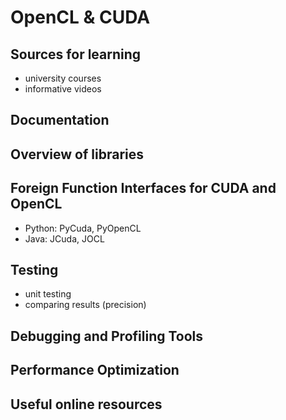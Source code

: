 # OpenCL & CUDA


## Sources for learning
 * university courses
 * informative videos

## Documentation


## Overview of libraries


## Foreign Function Interfaces for CUDA and OpenCL

 * Python: PyCuda, PyOpenCL
 * Java: JCuda, JOCL


## Testing
 * unit testing
 * comparing results (precision)


## Debugging and Profiling Tools


## Performance Optimization


## Useful online resources


